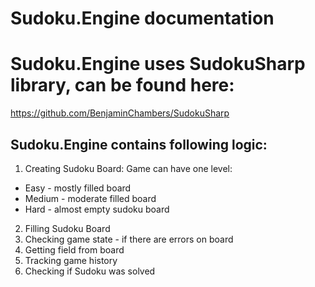 
# Sudoku.Engine documentation
# Sudoku.Engine uses SudokuSharp library, can be found here:
https://github.com/BenjaminChambers/SudokuSharp

## Sudoku.Engine contains following logic:
1. Creating Sudoku Board:
Game can have one level:
* Easy - mostly filled board
* Medium - moderate filled board
* Hard - almost empty sudoku board
2. Filling Sudoku Board
3. Checking game state - if there are errors on board
4. Getting field from board
5. Tracking game history
6. Checking if Sudoku was solved

